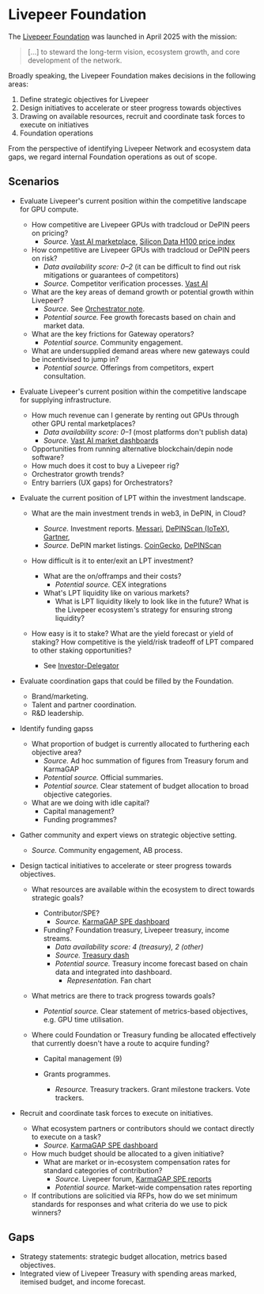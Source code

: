 # Livepeer Foundation

The [Livepeer Foundation](https://forum.livepeer.org/t/launching-the-livepeer-foundation/2849) was launched in April 2025 with the mission:

> [...] to steward the long-term vision, ecosystem growth, and core development of the network.

Broadly speaking, the Livepeer Foundation makes decisions in the following areas:

1. Define strategic objectives for Livepeer
2. Design initiatives to accelerate or steer progress towards objectives
3. Drawing on available resources, recruit and coordinate task forces to execute on initiatives
4. Foundation operations

From the perspective of identifying Livepeer Network and ecosystem data gaps, we regard internal Foundation operations as out of scope.

## Scenarios

* Evaluate Livepeer's current position within the competitive landscape for GPU compute.

  * How competitive are Livepeer GPUs with tradcloud or DePIN peers on pricing?
    * *Source.* [Vast AI marketplace](https://cloud.vast.ai/), [Silicon Data H100 price index](https://www.silicondata.com/products/silicon-index?gpu=h100)
  * How competitive are Livepeer GPUs with tradcloud or DePIN peers on risk?
    * *Data availability score: 0–2* (it can be difficult to find out risk mitigations or guarantees of competitors)
    * *Source.* Competitor verification processes. [Vast AI](https://docs.vast.ai/verification-stages) 
  * What are the key areas of demand growth or potential growth within Livepeer?
    * *Source.* See [Orchestrator note](./orchestrator-deelgate.md).
    * *Potential source.* Fee growth forecasts based on chain and market data.
  * What are the key frictions for Gateway operators?
    * *Potential source.* Community engagement.
  * What are undersupplied demand areas where new gateways could be incentivised to jump in?
    * *Potential source.* Offerings from competitors, expert consultation.
* Evaluate Livepeer's current position within the competitive landscape for supplying infrastructure.

  * How much revenue can I generate by renting out GPUs through other GPU rental marketplaces?
    * *Data availability score: 0–1* (most platforms don't publish data)
    * *Source.* [Vast AI market dashboards](https://500.farm/vastai/charts/dashboards)
  * Opportunities from running alternative blockchain/depin node software?
  * How much does it cost to buy a Livepeer rig?
  * Orchestrator growth trends?
  * Entry barriers (UX gaps) for Orchestrators?
* Evaluate the current position of LPT within the investment landscape.

  * What are the main investment trends in web3, in DePIN, in Cloud?
    * *Source.* Investment reports. [Messari](https://messari.io/copilot/share/depin-sector-q1-2025-updates-1e63f804-cf41-437c-af12-c1067c24e5e9), [DePINScan (IoTeX)](https://depinscan.io/news), [Gartner](https://www.gartner.com/en/newsroom/press-releases/2025-05-13-gartner-identifies-top-trends-shaping-the-future-of-cloud), 
    * *Source.* DePIN market listings. [CoinGecko](https://www.coingecko.com/en/categories/depin), [DePINScan](https://depinscan.io/)

  * How difficult is it to enter/exit an LPT investment?
    * What are the on/offramps and their costs?
      * *Potential source.* CEX integrations
    * What's LPT liquidity like on various markets?
      * What is LPT liquidity likely to look like in the future? What is the Livepeer ecosystem's strategy for ensuring strong liquidity?
  * How easy is it to stake? What are the yield forecast or yield of staking? How competitive is the yield/risk tradeoff of LPT compared to other staking opportunities?
    * See [Investor-Delegator](./investor-delegator.md)
* Evaluate coordination gaps that could be filled by the Foundation.

  * Brand/marketing.
  * Talent and partner coordination.
  * R&D leadership.
* Identify funding gapss

  * What proportion of budget is currently allocated to furthering each objective area?
    * *Source.* Ad hoc summation of figures from Treasury forum and KarmaGAP
    * *Potential source.* Official summaries.
    * *Potential source.* Clear statement of budget allocation to broad objective categories.
  * What are we doing with idle capital?
    * Capital management?
    * Funding programmes?
* Gather community and expert views on strategic objective setting.

  * *Source.* Community engagement, AB process.
* Design tactical initiatives to accelerate or steer progress towards objectives.

  * What resources are available within the ecosystem to direct towards strategic goals?

    * Contributor/SPE?
      * *Source.* [KarmaGAP SPE dashboard](https://gap.karmahq.xyz/community/livepeer)
    * Funding? Foundation treasury, Livepeer treasury, income streams.
      * *Data availability score: 4 (treasury), 2 (other)*
      * *Source.* [Treasury dash](https://dune.com/dob/livepeer-treasury)
      * *Potential source.* Treasury income forecast based on chain data and integrated into dashboard.
        * *Representation.* Fan chart

  * What metrics are there to track progress towards goals?

    * *Potential source.* Clear statement of metrics-based objectives, e.g. GPU time utilisation.

  * Where could Foundation or Treasury funding be allocated effectively that currently doesn't have a route to acquire funding?

    * Capital management (9)

    * Grants programmes.

      * *Resource.* Treasury trackers. Grant milestone trackers. Vote trackers.
* Recruit and coordinate task forces to execute on initiatives.

  * What ecosystem partners or contributors should we contact directly to execute on a task?
    * *Source.* [KarmaGAP SPE dashboard](https://gap.karmahq.xyz/community/livepeer)
  * How much budget should be allocated to a given initiative?
    * What are market or in-ecosystem compensation rates for standard categories of contribution?
      * *Source.* Livepeer forum, [KarmaGAP SPE reports](https://gap.karmahq.xyz/community/livepeer)
      * *Potential source.* Market-wide compensation rates reporting
  * If contributions are solicitied via RFPs, how do we set minimum standards for responses and what criteria do we use to pick winners?



## Gaps

* Strategy statements: strategic budget allocation, metrics based objectives.
* Integrated view of Livepeer Treasury with spending areas marked, itemised budget, and income forecast.
